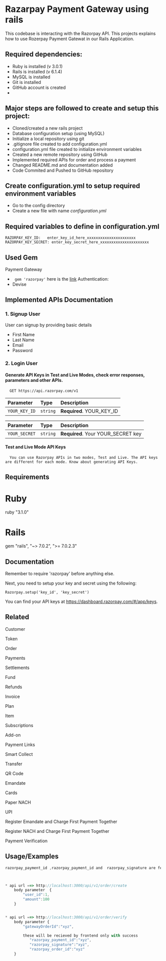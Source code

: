 
# Razarpay Payment Gateway using rails

This codebase is interacting with the Razorpay API. This projects explains how to use Rozerpay Payment Gatewat in our Rails Application.

## Required dependencies:

- Ruby is installed (v 3.0.1)
- Rails is installed (v 6.1.4)
- MySQL is installed
- Git is installed
- GitHub account is created
- 
## Major steps are followed to create and setup this project:
- Cloned/created a new rails project
- Database configuration setup (using MySQL)
- Initialize a local repository using git
- .gitignore file created to add configuration.yml
- configuration.yml file created to initialize environment variables
- Created a new remote repository using GitHub
- Implemented required APIs for order and process a payment
- Changed README.md and documentation added
- Code Commited and Pushed to GitHub repository

## Create configuration.yml to setup required environment variables
* Go to the config directory
* Create a new file with name *configuration.yml*

## Required variables to define in configuration.yml
````
RAZORPAY_KEY_ID:   enter_key_id_here_xxxxxxxxxxxxxxxxxxxxxx
RAZORPAY_KEY_SECRET: enter_key_secret_here_xxxxxxxxxxxxxxxxxxxxxx
````

## Used Gem
Payment Gateway
- ` gem 'razorpay'` here is the [link](https://github.com/razorpay/razorpay-ruby)
Authentication:
- Devise 

## Implemented APIs Documentation
### 1. Signup User
User can signup by providing basic details
- First Name
- Last Name
- Email 
- Password

### 2. Login User


#### Generate API Keys in Test and Live Modes, check error responses, parameters and other APIs.

```http
  GET https://api.razorpay.com/v1
```

| Parameter | Type     | Description                |
| :-------- | :------- | :------------------------- |
| `YOUR_KEY_ID` | `string` | **Required**. YOUR_KEY_ID |

| Parameter | Type     | Description                |
| :-------- | :------- | :------------------------- |
| `YOUR_SECRET` | `string` | **Required**. Your YOUR_SECRET key |

#### Test and Live Mode API Keys

```http
  You can use Razorpay APIs in two modes, Test and Live. The API keys are different for each mode. Know about generating API Keys.
```





## Requirements

# Ruby
ruby "3.1.0"

# Rails
gem "rails", "~> 7.0.2", ">= 7.0.2.3"


## Documentation

Remember to require 'razorpay' before anything else.

Next, you need to setup your key and secret using the following:


```http
Razorpay.setup('key_id', 'key_secret')
```

You can find your API keys at https://dashboard.razorpay.com/#/app/keys.
## Related

Customer

Token

Order

Payments

Settlements

Fund

Refunds

Invoice

Plan

Item

Subscriptions

Add-on

Payment Links

Smart Collect

Transfer

QR Code

Emandate

Cards

Paper NACH

UPI

Register Emandate and Charge First Payment Together

Register NACH and Charge First Payment Together

Payment Verification
## Usage/Examples

```javascript
razorpay_payment_id ,razorpay_payment_id and  razorpay_signature are fetched after success from frontend in payment through razarpay and received  in parameters so it will be used in to verify payments api .



* api url ==> http://localhost:3000/api/v1/order/create
	body parameter  {
	    "user_id":1,
	    "amount":100
	}


* api url ==> http://localhost:3000/api/v1/order/verify
	body parameter {
	    "gatewayOrderId":"xyz",

	    these will be recieved by frontend only with success
		   "razorpay_payment_id":"xyz",
		   "razorpay_signature":"xyz",
		   "razorpay_order_id":"xyz"
	}
```

